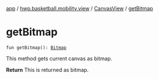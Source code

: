 [app](../../index.md) / [hwp.basketball.mobility.view](../index.md) / [CanvasView](index.md) / [getBitmap](.)

# getBitmap

`fun getBitmap(): `[`Bitmap`](https://developer.android.com/reference/android/graphics/Bitmap.html)

This method gets current canvas as bitmap.

**Return**
This is returned as bitmap.

